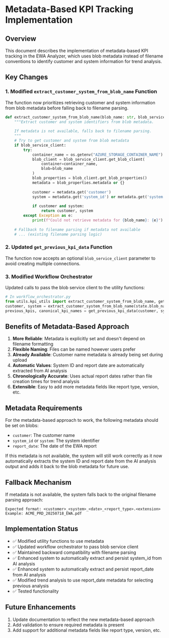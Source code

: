 # Metadata-Based KPI Tracking Implementation

## Overview
This document describes the implementation of metadata-based KPI tracking in the EWA Analyzer, which uses blob metadata instead of filename conventions to identify customer and system information for trend analysis.

## Key Changes

### 1. Modified `extract_customer_system_from_blob_name` Function
The function now prioritizes retrieving customer and system information from blob metadata before falling back to filename parsing.

```python
def extract_customer_system_from_blob_name(blob_name: str, blob_service_client=None) -> Tuple[str, str]:
    """Extract customer and system identifiers from blob metadata.
    
    If metadata is not available, falls back to filename parsing.
    """
    # Try to get customer and system from blob metadata
    if blob_service_client:
        try:
            container_name = os.getenv("AZURE_STORAGE_CONTAINER_NAME")
            blob_client = blob_service_client.get_blob_client(
                container=container_name, 
                blob=blob_name
            )
            blob_properties = blob_client.get_blob_properties()
            metadata = blob_properties.metadata or {}
            
            customer = metadata.get('customer')
            system = metadata.get('system_id') or metadata.get('system')
            
            if customer and system:
                return customer, system
        except Exception as e:
            print(f"Could not retrieve metadata for {blob_name}: {e}")
    
    # Fallback to filename parsing if metadata not available
    # ... (existing filename parsing logic)
```

### 2. Updated `get_previous_kpi_data` Function
The function now accepts an optional `blob_service_client` parameter to avoid creating multiple connections.

### 3. Modified Workflow Orchestrator
Updated calls to pass the blob service client to the utility functions:

```python
# In workflow_orchestrator.py
from utils.kpi_utils import extract_customer_system_from_blob_name, get_previous_kpi_data
customer, system = extract_customer_system_from_blob_name(state.blob_name, self.blob_service_client)
previous_kpis, canonical_kpi_names = get_previous_kpi_data(customer, system, state.blob_name, self.blob_service_client)
```

## Benefits of Metadata-Based Approach

1. **More Reliable**: Metadata is explicitly set and doesn't depend on filename formatting
2. **Flexible Naming**: Files can be named however users prefer
3. **Already Available**: Customer name metadata is already being set during upload
4. **Automatic Values**: System ID and report date are automatically extracted from AI analysis
5. **Chronologically Accurate**: Uses actual report dates rather than file creation times for trend analysis
6. **Extensible**: Easy to add more metadata fields like report type, version, etc.

## Metadata Requirements

For the metadata-based approach to work, the following metadata should be set on blobs:

- `customer`: The customer name
- `system_id` or `system`: The system identifier
- `report_date`: The date of the EWA report

If this metadata is not available, the system will still work correctly as it now automatically extracts the system ID and report date from the AI analysis output and adds it back to the blob metadata for future use.

## Fallback Mechanism

If metadata is not available, the system falls back to the original filename parsing approach:

```
Expected format: <customer>_<system>_<date>_<report_type>.<extension>
Example: ACME_PRD_20250718_EWA.pdf
```

## Implementation Status

- ✅ Modified utility functions to use metadata
- ✅ Updated workflow orchestrator to pass blob service client
- ✅ Maintained backward compatibility with filename parsing
- ✅ Enhanced system to automatically extract and persist system_id from AI analysis
- ✅ Enhanced system to automatically extract and persist report_date from AI analysis
- ✅ Modified trend analysis to use report_date metadata for selecting previous analysis
- ✅ Tested functionality

## Future Enhancements

1. Update documentation to reflect the new metadata-based approach
2. Add validation to ensure required metadata is present
3. Add support for additional metadata fields like report type, version, etc.
